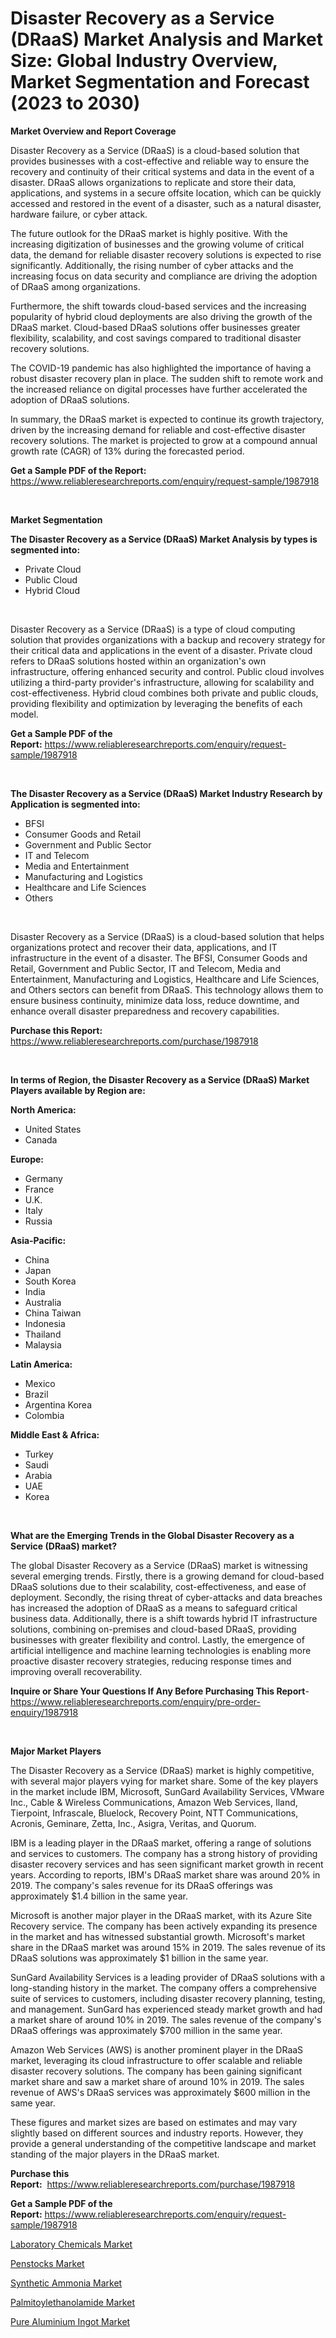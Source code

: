 <p><h1>Disaster Recovery as a Service (DRaaS) Market Analysis and Market Size: Global Industry Overview, Market Segmentation and Forecast (2023 to 2030)</h1></p><p><strong>Market Overview and Report Coverage</strong></p>
<p><p>Disaster Recovery as a Service (DRaaS) is a cloud-based solution that provides businesses with a cost-effective and reliable way to ensure the recovery and continuity of their critical systems and data in the event of a disaster. DRaaS allows organizations to replicate and store their data, applications, and systems in a secure offsite location, which can be quickly accessed and restored in the event of a disaster, such as a natural disaster, hardware failure, or cyber attack.</p><p>The future outlook for the DRaaS market is highly positive. With the increasing digitization of businesses and the growing volume of critical data, the demand for reliable disaster recovery solutions is expected to rise significantly. Additionally, the rising number of cyber attacks and the increasing focus on data security and compliance are driving the adoption of DRaaS among organizations.</p><p>Furthermore, the shift towards cloud-based services and the increasing popularity of hybrid cloud deployments are also driving the growth of the DRaaS market. Cloud-based DRaaS solutions offer businesses greater flexibility, scalability, and cost savings compared to traditional disaster recovery solutions.</p><p>The COVID-19 pandemic has also highlighted the importance of having a robust disaster recovery plan in place. The sudden shift to remote work and the increased reliance on digital processes have further accelerated the adoption of DRaaS solutions.</p><p>In summary, the DRaaS market is expected to continue its growth trajectory, driven by the increasing demand for reliable and cost-effective disaster recovery solutions. The market is projected to grow at a compound annual growth rate (CAGR) of 13% during the forecasted period.</p></p>
<p><strong>Get a Sample PDF of the Report:</strong> <a href="https://www.reliableresearchreports.com/enquiry/request-sample/1987918">https://www.reliableresearchreports.com/enquiry/request-sample/1987918</a></p>
<p>&nbsp;</p>
<p><strong>Market Segmentation</strong></p>
<p><strong>The Disaster Recovery as a Service (DRaaS) Market Analysis by types is segmented into:</strong></p>
<p><ul><li>Private Cloud</li><li>Public Cloud</li><li>Hybrid Cloud</li></ul></p>
<p>&nbsp;</p>
<p><p>Disaster Recovery as a Service (DRaaS) is a type of cloud computing solution that provides organizations with a backup and recovery strategy for their critical data and applications in the event of a disaster. Private cloud refers to DRaaS solutions hosted within an organization's own infrastructure, offering enhanced security and control. Public cloud involves utilizing a third-party provider's infrastructure, allowing for scalability and cost-effectiveness. Hybrid cloud combines both private and public clouds, providing flexibility and optimization by leveraging the benefits of each model.</p></p>
<p><strong>Get a Sample PDF of the Report:</strong>&nbsp;<a href="https://www.reliableresearchreports.com/enquiry/request-sample/1987918">https://www.reliableresearchreports.com/enquiry/request-sample/1987918</a></p>
<p>&nbsp;</p>
<p><strong>The Disaster Recovery as a Service (DRaaS) Market Industry Research by Application is segmented into:</strong></p>
<p><ul><li>BFSI</li><li>Consumer Goods and Retail</li><li>Government and Public Sector</li><li>IT and Telecom</li><li>Media and Entertainment</li><li>Manufacturing and Logistics</li><li>Healthcare and Life Sciences</li><li>Others</li></ul></p>
<p>&nbsp;</p>
<p><p>Disaster Recovery as a Service (DRaaS) is a cloud-based solution that helps organizations protect and recover their data, applications, and IT infrastructure in the event of a disaster. The BFSI, Consumer Goods and Retail, Government and Public Sector, IT and Telecom, Media and Entertainment, Manufacturing and Logistics, Healthcare and Life Sciences, and Others sectors can benefit from DRaaS. This technology allows them to ensure business continuity, minimize data loss, reduce downtime, and enhance overall disaster preparedness and recovery capabilities.</p></p>
<p><strong>Purchase this Report:</strong>&nbsp; <a href="https://www.reliableresearchreports.com/purchase/1987918">https://www.reliableresearchreports.com/purchase/1987918</a></p>
<p>&nbsp;</p>
<p><strong>In terms of Region, the Disaster Recovery as a Service (DRaaS) Market Players available by Region are:</strong></p>
<p>
    <p> <strong> North America: </strong>
        <ul>
            <li>United States</li>
            <li>Canada</li>
        </ul>
        </p> 
    <p> <strong> Europe: </strong>
        <ul>
            <li>Germany</li>
            <li>France</li>
            <li>U.K.</li>
            <li>Italy</li>
            <li>Russia</li>
        </ul>
        </p> 
    <p> <strong> Asia-Pacific: </strong>
        <ul>
            <li>China</li>
            <li>Japan</li>
            <li>South Korea</li>
            <li>India</li>
            <li>Australia</li>
            <li>China Taiwan</li>
            <li>Indonesia</li>
            <li>Thailand</li>
            <li>Malaysia</li>
        </ul>
        </p> 
    <p> <strong> Latin America: </strong>
        <ul>
            <li>Mexico</li>
            <li>Brazil</li>
            <li>Argentina Korea</li>
            <li>Colombia</li>
        </ul>
        </p> 
    <p> <strong> Middle East & Africa: </strong>
        <ul>
            <li>Turkey</li>
            <li>Saudi</li>
            <li>Arabia</li>
            <li>UAE</li>
            <li>Korea</li>
        </ul>
    </p>
    </p>
<p>&nbsp;</p>
<p><strong>What are the Emerging Trends in the Global Disaster Recovery as a Service (DRaaS) market?</strong></p>
<p><p>The global Disaster Recovery as a Service (DRaaS) market is witnessing several emerging trends. Firstly, there is a growing demand for cloud-based DRaaS solutions due to their scalability, cost-effectiveness, and ease of deployment. Secondly, the rising threat of cyber-attacks and data breaches has increased the adoption of DRaaS as a means to safeguard critical business data. Additionally, there is a shift towards hybrid IT infrastructure solutions, combining on-premises and cloud-based DRaaS, providing businesses with greater flexibility and control. Lastly, the emergence of artificial intelligence and machine learning technologies is enabling more proactive disaster recovery strategies, reducing response times and improving overall recoverability.</p></p>
<p><strong>Inquire or Share Your Questions If Any Before Purchasing This Report</strong>- <a href="https://www.reliableresearchreports.com/enquiry/pre-order-enquiry/1987918">https://www.reliableresearchreports.com/enquiry/pre-order-enquiry/1987918</a></p>
<p>&nbsp;</p>
<p><strong>Major Market Players</strong></p>
<p><p>The Disaster Recovery as a Service (DRaaS) market is highly competitive, with several major players vying for market share. Some of the key players in the market include IBM, Microsoft, SunGard Availability Services, VMware Inc., Cable & Wireless Communications, Amazon Web Services, Iland, Tierpoint, Infrascale, Bluelock, Recovery Point, NTT Communications, Acronis, Geminare, Zetta, Inc., Asigra, Veritas, and Quorum.</p><p>IBM is a leading player in the DRaaS market, offering a range of solutions and services to customers. The company has a strong history of providing disaster recovery services and has seen significant market growth in recent years. According to reports, IBM's DRaaS market share was around 20% in 2019. The company's sales revenue for its DRaaS offerings was approximately $1.4 billion in the same year.</p><p>Microsoft is another major player in the DRaaS market, with its Azure Site Recovery service. The company has been actively expanding its presence in the market and has witnessed substantial growth. Microsoft's market share in the DRaaS market was around 15% in 2019. The sales revenue of its DRaaS solutions was approximately $1 billion in the same year.</p><p>SunGard Availability Services is a leading provider of DRaaS solutions with a long-standing history in the market. The company offers a comprehensive suite of services to customers, including disaster recovery planning, testing, and management. SunGard has experienced steady market growth and had a market share of around 10% in 2019. The sales revenue of the company's DRaaS offerings was approximately $700 million in the same year.</p><p>Amazon Web Services (AWS) is another prominent player in the DRaaS market, leveraging its cloud infrastructure to offer scalable and reliable disaster recovery solutions. The company has been gaining significant market share and saw a market share of around 10% in 2019. The sales revenue of AWS's DRaaS services was approximately $600 million in the same year.</p><p>These figures and market sizes are based on estimates and may vary slightly based on different sources and industry reports. However, they provide a general understanding of the competitive landscape and market standing of the major players in the DRaaS market.</p></p>
<p><strong>Purchase this Report:</strong>&nbsp;&nbsp;<a href="https://www.reliableresearchreports.com/purchase/1987918">https://www.reliableresearchreports.com/purchase/1987918</a></p>
<p></p>
<p><strong>Get a Sample PDF of the Report:</strong>&nbsp;<a href="https://www.reliableresearchreports.com/enquiry/request-sample/1987918">https://www.reliableresearchreports.com/enquiry/request-sample/1987918</a></p>
<p><p><a href="https://medium.com/@giannicrona/laboratory-chemicals-market-analysis-and-sze-forecasted-for-period-from-2023-to-2030-378ea29239e7">Laboratory Chemicals Market</a></p><p><a href="https://medium.com/@jailynpurdy1934/penstocks-market-size-and-market-trends-complete-industry-overview-2023-to-2030-900493e14baf">Penstocks Market</a></p><p><a href="https://medium.com/@ursulastark1/synthetic-ammonia-market-trends-and-market-analysis-forecasted-for-period-2023-2030-215a2095b512">Synthetic Ammonia Market</a></p><p><a href="https://medium.com/@germanbraun1929/palmitoylethanolamide-market-insight-market-trends-growth-forecasted-from-2023-to-2030-75b2d05c6510">Palmitoylethanolamide Market</a></p><p><a href="https://medium.com/@joelstrosin1928/pure-aluminium-ingot-market-the-key-to-successful-business-strategy-forecast-till-2030-3116139c344a">Pure Aluminium Ingot Market</a></p></p>